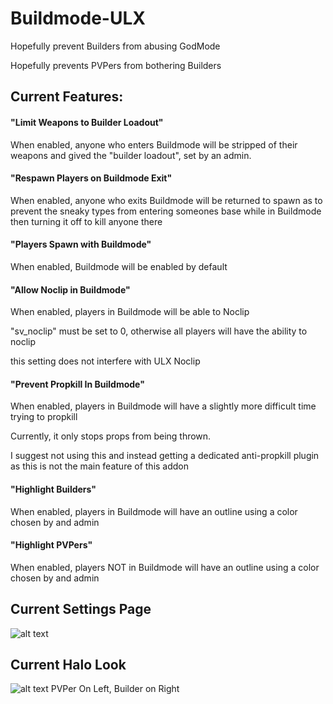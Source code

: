 # Buildmode-ULX
Hopefully prevent Builders from abusing GodMode

Hopefully prevents PVPers from bothering Builders

## Current Features:

#### "Limit Weapons to Builder Loadout"
When enabled, anyone who enters Buildmode will be stripped of their weapons and gived the "builder loadout", set by an admin.

#### "Respawn Players on Buildmode Exit"
When enabled, anyone who exits Buildmode will be returned to spawn as to prevent the sneaky types from entering someones base while in Buildmode then turning it off to kill anyone there

#### "Players Spawn with Buildmode"
When enabled, Buildmode will be enabled by default

#### "Allow Noclip in Buildmode"
When enabled, players in Buildmode will be able to Noclip

"sv_noclip" must be set to 0, otherwise all players will have the ability to noclip

this setting does not interfere with ULX Noclip

#### "Prevent Propkill In Buildmode"
When enabled, players in Buildmode will have a slightly more difficult time trying to propkill

Currently, it only stops props from being thrown.

I suggest not using this and instead getting a dedicated anti-propkill plugin as this is not the main feature of this addon

#### "Highlight Builders"
When enabled, players in Buildmode will have an outline using a color chosen by and admin

#### "Highlight PVPers"
When enabled, players NOT in Buildmode will have an outline using a color chosen by and admin

## Current Settings Page
![alt text](http://i.imgur.com/L2DAAwd.png "ULX Settings Page")

## Current Halo Look
![alt text](http://i.imgur.com/ShtCPL7.png "Halos")
PVPer On Left, Builder on Right
